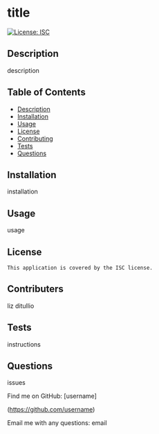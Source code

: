 
  # title
  
  [![License: ISC](https://img.shields.io/badge/License-ISC-blue.svg)](https://opensource.org/licenses/ISC)

  ## Description
  description
  ## Table of Contents
  - [Description](#description)
  - [Installation](#installation)
  - [Usage](#usage)
  - [License](#license)
  - [Contributing](#contributing)
  - [Tests](#tests)
  - [Questions](#questions)

  ## Installation
  installation

  ## Usage
   usage

 ## License 
    
    This application is covered by the ISC license.

  ## Contributers 
 liz ditullio

  ## Tests
  instructions
  ## Questions
 issues
  
 Find me on GitHub: [username]

 (https://github.com/username)
 
  Email me with any questions: email
